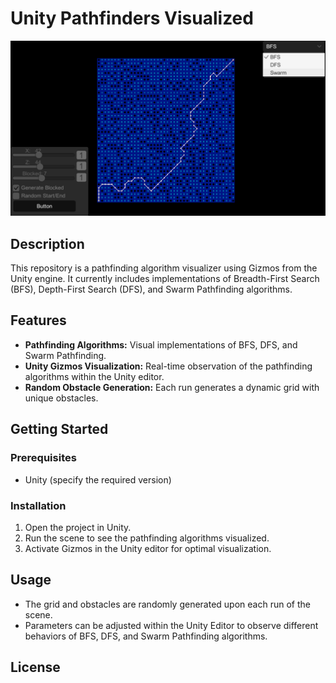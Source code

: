 # Unity Pathfinders Visualized

![Example Image](https://github.com/Silent0Wings/Unity-Pathfinders-Visualized/blob/main/ScreenShot/BFS%20(6).png)

## Description
This repository is a pathfinding algorithm visualizer using Gizmos from the Unity engine. It currently includes implementations of Breadth-First Search (BFS), Depth-First Search (DFS), and Swarm Pathfinding algorithms.

## Features
- **Pathfinding Algorithms:** Visual implementations of BFS, DFS, and Swarm Pathfinding.
- **Unity Gizmos Visualization:** Real-time observation of the pathfinding algorithms within the Unity editor.
- **Random Obstacle Generation:** Each run generates a dynamic grid with unique obstacles.

## Getting Started
### Prerequisites
- Unity (specify the required version)

### Installation
1. Open the project in Unity.
2. Run the scene to see the pathfinding algorithms visualized.
3. Activate Gizmos in the Unity editor for optimal visualization.

## Usage
- The grid and obstacles are randomly generated upon each run of the scene.
- Parameters can be adjusted within the Unity Editor to observe different behaviors of BFS, DFS, and Swarm Pathfinding algorithms.

## License
